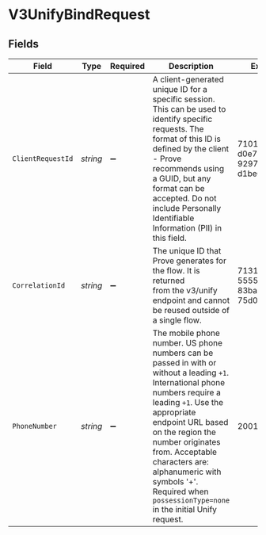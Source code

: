 # V3UnifyBindRequest


## Fields

| Field                                                                                                                                                                                                                                                                                                                                                       | Type                                                                                                                                                                                                                                                                                                                                                        | Required                                                                                                                                                                                                                                                                                                                                                    | Description                                                                                                                                                                                                                                                                                                                                                 | Example                                                                                                                                                                                                                                                                                                                                                     |
| ----------------------------------------------------------------------------------------------------------------------------------------------------------------------------------------------------------------------------------------------------------------------------------------------------------------------------------------------------------- | ----------------------------------------------------------------------------------------------------------------------------------------------------------------------------------------------------------------------------------------------------------------------------------------------------------------------------------------------------------- | ----------------------------------------------------------------------------------------------------------------------------------------------------------------------------------------------------------------------------------------------------------------------------------------------------------------------------------------------------------- | ----------------------------------------------------------------------------------------------------------------------------------------------------------------------------------------------------------------------------------------------------------------------------------------------------------------------------------------------------------- | ----------------------------------------------------------------------------------------------------------------------------------------------------------------------------------------------------------------------------------------------------------------------------------------------------------------------------------------------------------- |
| `ClientRequestId`                                                                                                                                                                                                                                                                                                                                           | *string*                                                                                                                                                                                                                                                                                                                                                    | :heavy_minus_sign:                                                                                                                                                                                                                                                                                                                                          | A client-generated unique ID for a specific session. This can be used to identify specific requests. The format of this ID is defined by the client - Prove recommends using a GUID, but any format can be accepted. Do not include Personally Identifiable Information (PII) in this field.                                                                | 71010d88-d0e7-4a24-9297-d1be6fefde81                                                                                                                                                                                                                                                                                                                        |
| `CorrelationId`                                                                                                                                                                                                                                                                                                                                             | *string*                                                                                                                                                                                                                                                                                                                                                    | :heavy_minus_sign:                                                                                                                                                                                                                                                                                                                                          | The unique ID that Prove generates for the flow. It is returned<br/>from the v3/unify endpoint and cannot be reused outside of a single flow.                                                                                                                                                                                                               | 713189b8-5555-4b08-83ba-75d08780aebd                                                                                                                                                                                                                                                                                                                        |
| `PhoneNumber`                                                                                                                                                                                                                                                                                                                                               | *string*                                                                                                                                                                                                                                                                                                                                                    | :heavy_minus_sign:                                                                                                                                                                                                                                                                                                                                          | The mobile phone number. US phone numbers can be passed in with or without a leading `+1`. International phone numbers require a leading `+1`. Use the appropriate endpoint URL based on the region the number originates from. Acceptable characters are: alphanumeric with symbols '+'. Required when `possessionType=none` in the initial Unify request. | 2001004011                                                                                                                                                                                                                                                                                                                                                  |